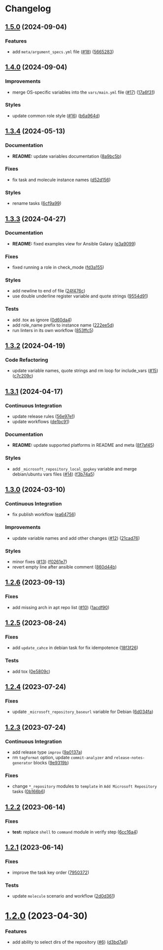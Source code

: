 # Changelog

## [1.5.0](https://github.com/antmelekhin/ansible-role-microsoft-repository/compare/v1.4.0...v1.5.0) (2024-09-04)


### Features

* add `meta/argument_specs.yml` file ([#18](https://github.com/antmelekhin/ansible-role-microsoft-repository/issues/18)) ([5665283](https://github.com/antmelekhin/ansible-role-microsoft-repository/commit/5665283482296cef068377a4c522143804fee083))

## [1.4.0](https://github.com/antmelekhin/ansible-role-microsoft-repository/compare/v1.3.4...v1.4.0) (2024-09-04)


### Improvements

* merge OS-specific variables into the `vars/main.yml` file ([#17](https://github.com/antmelekhin/ansible-role-microsoft-repository/issues/17)) ([17a6f31](https://github.com/antmelekhin/ansible-role-microsoft-repository/commit/17a6f31e2b63166e1f31329f94696a95d87ca1a1))


### Styles

* update common role style ([#16](https://github.com/antmelekhin/ansible-role-microsoft-repository/issues/16)) ([b6a964d](https://github.com/antmelekhin/ansible-role-microsoft-repository/commit/b6a964df04e60955fe0b2326270c2e5c0c5fb1c6))

## [1.3.4](https://github.com/antmelekhin/ansible-role-microsoft-repository/compare/v1.3.3...v1.3.4) (2024-05-13)


### Documentation

* **README:** update variables documentation ([8a9bc5b](https://github.com/antmelekhin/ansible-role-microsoft-repository/commit/8a9bc5b69cec33f154f95d3638c2305308ed4aa0))


### Fixes

* fix task and molecule instance names ([d52d156](https://github.com/antmelekhin/ansible-role-microsoft-repository/commit/d52d156a1852b4181f85a3012d60abf9b51997d8))


### Styles

* rename tasks ([6cf9a99](https://github.com/antmelekhin/ansible-role-microsoft-repository/commit/6cf9a99331135450c97d59646dac49f3edb098d0))

## [1.3.3](https://github.com/antmelekhin/ansible-role-microsoft-repository/compare/v1.3.2...v1.3.3) (2024-04-27)


### Documentation

* **README:** fixed examples view for Ansible Galaxy ([e3a9099](https://github.com/antmelekhin/ansible-role-microsoft-repository/commit/e3a9099de2d08a53eb6684ce49dfe89b3eb36c48))


### Fixes

* fixed running a role in check_mode ([fd3a155](https://github.com/antmelekhin/ansible-role-microsoft-repository/commit/fd3a155671542e570048cbd4350c9ca9e44ec24a))


### Styles

* add newline to end of file ([24f476c](https://github.com/antmelekhin/ansible-role-microsoft-repository/commit/24f476c1dcb90470402127021cfd6a988a75980d))
* use double underline register variable and quote strings ([9554d91](https://github.com/antmelekhin/ansible-role-microsoft-repository/commit/9554d91b12eb8f1873664744ace086b5eda3ceba))


### Tests

* add .tox as ignore ([0d60da4](https://github.com/antmelekhin/ansible-role-microsoft-repository/commit/0d60da46a5d91e84baa0d69088c0f786b45e1903))
* add role_name prefix to instance name ([222ee5d](https://github.com/antmelekhin/ansible-role-microsoft-repository/commit/222ee5d8885f979d6da7a29acf4287323d50b0b7))
* run linters in its own workflow ([853ffc5](https://github.com/antmelekhin/ansible-role-microsoft-repository/commit/853ffc5586d0fab6434ba5831dc1764700d2bdf4))

## [1.3.2](https://github.com/antmelekhin/ansible-role-microsoft-repository/compare/v1.3.1...v1.3.2) (2024-04-19)


### Code Refactoring

* update variable names, quote strings and rm loop for include_vars ([#15](https://github.com/antmelekhin/ansible-role-microsoft-repository/issues/15)) ([c7c209c](https://github.com/antmelekhin/ansible-role-microsoft-repository/commit/c7c209c0f6c14acf05a3939f8646ebfb995f3531))

## [1.3.1](https://github.com/antmelekhin/ansible-role-microsoft-repository/compare/v1.3.0...v1.3.1) (2024-04-17)


### Continuous Integration

* update release rules ([56e97e1](https://github.com/antmelekhin/ansible-role-microsoft-repository/commit/56e97e148bdae2caabffa153a2175bfc9ba52157))
* update workflows ([de1bc91](https://github.com/antmelekhin/ansible-role-microsoft-repository/commit/de1bc910f730b4d881f706ffe798ba03473cd574))


### Documentation

* **README:** update supported platforms in README and meta ([8f7af45](https://github.com/antmelekhin/ansible-role-microsoft-repository/commit/8f7af4590f2048aa37478d88571d284434a3f593))


### Styles

* add `_microsoft_repository_local_gpgkey` variable and merge debian/ubuntu vars files ([#14](https://github.com/antmelekhin/ansible-role-microsoft-repository/issues/14)) ([f3b74a5](https://github.com/antmelekhin/ansible-role-microsoft-repository/commit/f3b74a5a55a19ede48e50a27362dc4515dad2034))

## [1.3.0](https://github.com/antmelekhin/ansible-role-microsoft-repository/compare/v1.2.6...v1.3.0) (2024-03-10)


### Continuous Integration

* fix publish workflow ([ea64756](https://github.com/antmelekhin/ansible-role-microsoft-repository/commit/ea64756c19d98cc82f3470ac7d5b501f6609cf87))


### Improvements

* update variable names and add other changes ([#12](https://github.com/antmelekhin/ansible-role-microsoft-repository/issues/12)) ([21cad76](https://github.com/antmelekhin/ansible-role-microsoft-repository/commit/21cad7680b4dab1417df6beed10a6ccb3ca0a8c4))


### Styles

* minor fixes ([#13](https://github.com/antmelekhin/ansible-role-microsoft-repository/issues/13)) ([f0261e7](https://github.com/antmelekhin/ansible-role-microsoft-repository/commit/f0261e7d50e3b97ff862825e38fbec485cb8472c))
* revert empty line after ansible comment ([860d44b](https://github.com/antmelekhin/ansible-role-microsoft-repository/commit/860d44b4fd72d36e74df11694798f56c249ae3a6))

## [1.2.6](https://github.com/antmelekhin/ansible-role-microsoft-repository/compare/v1.2.5...v1.2.6) (2023-09-13)


### Fixes

* add missing arch in apt repo list ([#10](https://github.com/antmelekhin/ansible-role-microsoft-repository/issues/10)) ([1acdf90](https://github.com/antmelekhin/ansible-role-microsoft-repository/commit/1acdf903a7f56d102643336f77857997c7b739e0))

## [1.2.5](https://github.com/antmelekhin/ansible-role-microsoft-repository/compare/v1.2.4...v1.2.5) (2023-08-24)

### Fixes

* add `update_cahce` in debian task for fix idempotence ([18f3f26](https://github.com/antmelekhin/ansible-role-microsoft-repository/commit/18f3f26829469f8bf1d4e9ff4c779f426f53ee62))

### Tests

* add tox ([0e5809c](https://github.com/antmelekhin/ansible-role-microsoft-repository/commit/0e5809c7d70aabadbd35518d041ada2b79d9bbce))

## [1.2.4](https://github.com/antmelekhin/ansible-role-microsoft-repository/compare/v1.2.3...v1.2.4) (2023-07-24)

### Fixes

* update `_microsoft_repository_baseurl` variable for Debian ([6d034fa](https://github.com/antmelekhin/ansible-role-microsoft-repository/commit/6d034faec7914eacb11e8ec176657f1bb03e13aa))

## [1.2.3](https://github.com/antmelekhin/ansible-role-microsoft-repository/compare/v1.2.2...v1.2.3) (2023-07-24)

### Continuous Integration

* add release type `improv` ([9a0137a](https://github.com/antmelekhin/ansible-role-microsoft-repository/commit/9a0137a55fe71081d2d87c518a3e59c7669aa59c))
* rm `tagFormat` option, update `commit-analyzer` and `release-notes-generator` blocks ([9e9319b](https://github.com/antmelekhin/ansible-role-microsoft-repository/commit/9e9319bc96486ccb6ce3d4e7d54205adafd45a01))

### Fixes

* change `*_repository` modules to `template` in `Add Microsoft Repository` tasks ([0b166b6](https://github.com/antmelekhin/ansible-role-microsoft-repository/commit/0b166b6a782e09aa3686985398cb34ea45fee047))

## [1.2.2](https://github.com/antmelekhin/ansible-role-microsoft-repository/compare/1.2.1...1.2.2) (2023-06-14)

### Fixes

* **test:** replace `shell` to `command` module in verify step ([6cc16a4](https://github.com/antmelekhin/ansible-role-microsoft-repository/commit/6cc16a425c6c8822b1d8c5d362c60a140f924532))

## [1.2.1](https://github.com/antmelekhin/ansible-role-microsoft-repository/compare/v1.2.0...1.2.1) (2023-06-14)

### Fixes

* improve the task key order ([7950372](https://github.com/antmelekhin/ansible-role-microsoft-repository/commit/79503723f9d59f26c5eb5e8d1769c2432ce10f42))

### Tests

* update `molecule` scenario and workflow ([2d0d361](https://github.com/antmelekhin/ansible-role-microsoft-repository/commit/2d0d3613092305b2af21bb98a999caa58f13a7a9))

# [1.2.0](https://github.com/antmelekhin/ansible-role-microsoft-repository/compare/v1.1.1...v1.2.0) (2023-04-30)

### Features

* add ability to select dirs of the repository ([#6](https://github.com/antmelekhin/ansible-role-microsoft-repository/issues/6)) ([d3bd7a6](https://github.com/antmelekhin/ansible-role-microsoft-repository/commit/d3bd7a6d5d8156bd14a0be97d04e72f8f7bdb9b2))
